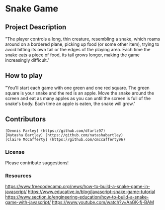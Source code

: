 # Snake Game 

## Project Description
"The player controls a long, thin creature, resembling a snake, which roams around on a bordered plane, picking up food (or some other item), trying to avoid hitting its own tail or the edges of the playing area. Each time the snake eats a piece of food, its tail grows longer, making the game increasingly difficult." 

## How to play
"You'll start each game with one green and one red square. The green square is your snake and the red is an apple. Move the snake around the screen and eat as many apples as you can until the screen is full of the snake's body. Each time an apple is eaten, the snake will grow."

## Contributors 
    [Dennis Farley] (https://github.com/dfarlz97)
    [Natasha Bartley] (https://github.com/natashabartley)
    [Claire McCafferty] (https://github.com/cmccafferty96)

### License 
Please contribute suggestions! 

### Resources
https://www.freecodecamp.org/news/how-to-build-a-snake-game-in-javascript/
https://www.educative.io/blog/javascript-snake-game-tutorial
https://www.section.io/engineering-education/how-to-build-a-snake-game-with-javascript/
https://www.youtube.com/watch?v=AaGK-fj-BAM